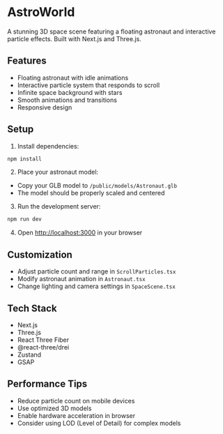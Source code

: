 # AstroWorld

A stunning 3D space scene featuring a floating astronaut and interactive particle effects. Built with Next.js and Three.js.

## Features

- Floating astronaut with idle animations
- Interactive particle system that responds to scroll
- Infinite space background with stars
- Smooth animations and transitions
- Responsive design

## Setup

1. Install dependencies:

```bash
npm install
```

2. Place your astronaut model:

- Copy your GLB model to `/public/models/Astronaut.glb`
- The model should be properly scaled and centered

3. Run the development server:

```bash
npm run dev
```

4. Open [http://localhost:3000](http://localhost:3000) in your browser

## Customization

- Adjust particle count and range in `ScrollParticles.tsx`
- Modify astronaut animation in `Astronaut.tsx`
- Change lighting and camera settings in `SpaceScene.tsx`

## Tech Stack

- Next.js
- Three.js
- React Three Fiber
- @react-three/drei
- Zustand
- GSAP

## Performance Tips

- Reduce particle count on mobile devices
- Use optimized 3D models
- Enable hardware acceleration in browser
- Consider using LOD (Level of Detail) for complex models
